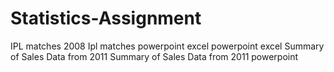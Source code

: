 # Statistics-Assignment
IPL matches 2008
Ipl matches powerpoint
excel
powerpoint excel
Summary of Sales Data from 2011
Summary of Sales Data from 2011 powerpoint
